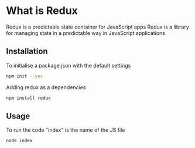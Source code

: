 # What is Redux

Redux is a predictable state container for JavaScript apps
Redux is a library for managing state in a predictable way in JavaScript applications

## Installation

To initialise a package.json with the default settings
```bash
npm init --yes
```
Adding redux as a dependencies
```bash
npm install redux
```
## Usage

To run the code "index" is the name of the JS file
```bash
node index
```